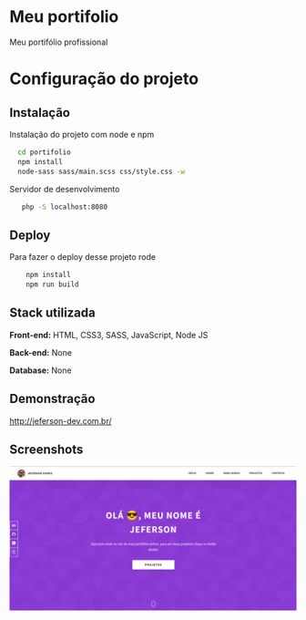
# Meu portifolio

Meu portifólio profissional

# Configuração do projeto



## Instalação

Instalação do projeto com node e npm

```bash
  cd portifolio
  npm install
  node-sass sass/main.scss css/style.css -w
```


Servidor de desenvolvimento

```bash
   php -S localhost:8080
```    

## Deploy

Para fazer o deploy desse projeto rode

```bash
    npm install
    npm run build
```


## Stack utilizada

**Front-end:** HTML, CSS3, SASS, JavaScript, Node JS

**Back-end:** None

**Database:** None


## Demonstração

http://jeferson-dev.com.br/


## Screenshots

![App Screenshot](./docs/project.png)

